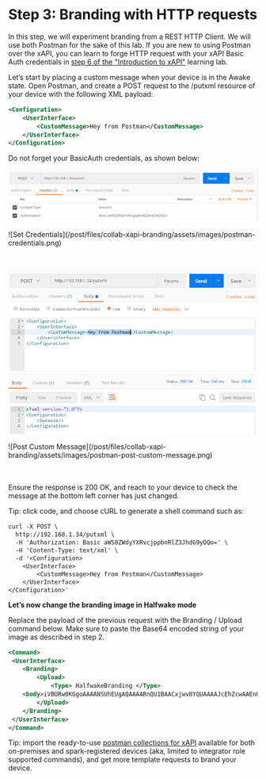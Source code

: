 # Step 3: Branding with HTTP requests

In this step, we will experiment branding from a REST HTTP Client. We will use both Postman for the sake of this lab. If you are new to using Postman over the xAPI, you can learn to forge HTTP request with your xAPI Basic Auth credentials in [step 6 of the "Introduction to xAPI"](https://learninglabs.cisco.com/lab/collab-xapi-intro/step/6) learning lab.

Let’s start by placing a custom message when your device is in the Awake state.
Open Postman, and create a POST request to the /putxml resource of your device with the following XML payload:

```xml
<Configuration>
	<UserInterface>
		<CustomMessage>Hey from Postman</CustomMessage>
	</UserInterface>
</Configuration>
```

Do not forget your BasicAuth credentials, as shown below:

![Set Credentials](./assets/images/postman-credentials.png)
<div align="left">![Set Credentials](/post/files/collab-xapi-branding/assets/images/postman-credentials.png)</div><br/><br/>

![Post Custom Message](./assets/images/postman-post-custom-message.png)
<div align="left">![Post Custom Message](/post/files/collab-xapi-branding/assets/images/postman-post-custom-message.png)</div><br/><br/>


Ensure the response is 200 OK, and reach to your device to check the message at the bottom left corner has just changed.

Tip: click code, and choose cURL to generate a shell command such as:

```shell
curl -X POST \
  http://192.168.1.34/putxml \
  -H 'Authorization: Basic aW50ZWdyYXRvcjppbnRlZ3JhdG9yDQo=' \
  -H 'Content-Type: text/xml' \
  -d '<Configuration>
	<UserInterface>
		<CustomMessage>Hey from Postman</CustomMessage>
	</UserInterface>
</Configuration>'
```

**Let’s now change the branding image in Halfwake mode**

Replace the payload of the previous request with the Branding / Upload command below. Make sure to paste the Base64 encoded string of your image as described in step 2.

```xml
<Command>
 <UserInterface>
 	<Branding>
 		<Upload>
 			<Type> HalfwakeBranding </Type>
	<body>iVBORw0KGgoAAAANSUhEUgAQAAAARnQU1BAACxjwv8YQUAAAAJcEhZcwAAEnQAABJ0Ad5mH3gAAA8MSURBVHhe7d2/WuJMH8bx4T0WsNjLI4hHgDZb2W4HJTZ2T2m3DZbSbWtlIxyBHIGXxcK58E40rqjJzOTOBPLn+7mu2YdnVwkEcjO/yWQY7CwDAIL……………………………….lLlS5hI1LUAAAAASUVORK5CYII=</body>
 		</Upload>
 	</Branding>
 </UserInterface>
</Command>
```

Tip: import the ready-to-use [postman collections for xAPI](https://github.com/CiscoDevNet/postman-xapi) available for both on-premises and spark-registered devices (aka, limited to integrator role supported commands), and get more template requests to brand your device.
